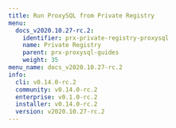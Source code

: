 ```yaml
---
title: Run ProxySQL from Private Registry
menu:
  docs_v2020.10.27-rc.2:
    identifier: prx-private-registry-proxysql
    name: Private Registry
    parent: prx-proxysql-guides
    weight: 35
menu_name: docs_v2020.10.27-rc.2
info:
  cli: v0.14.0-rc.2
  community: v0.14.0-rc.2
  enterprise: v0.1.0-rc.2
  installer: v0.14.0-rc.2
  version: v2020.10.27-rc.2
---
```


